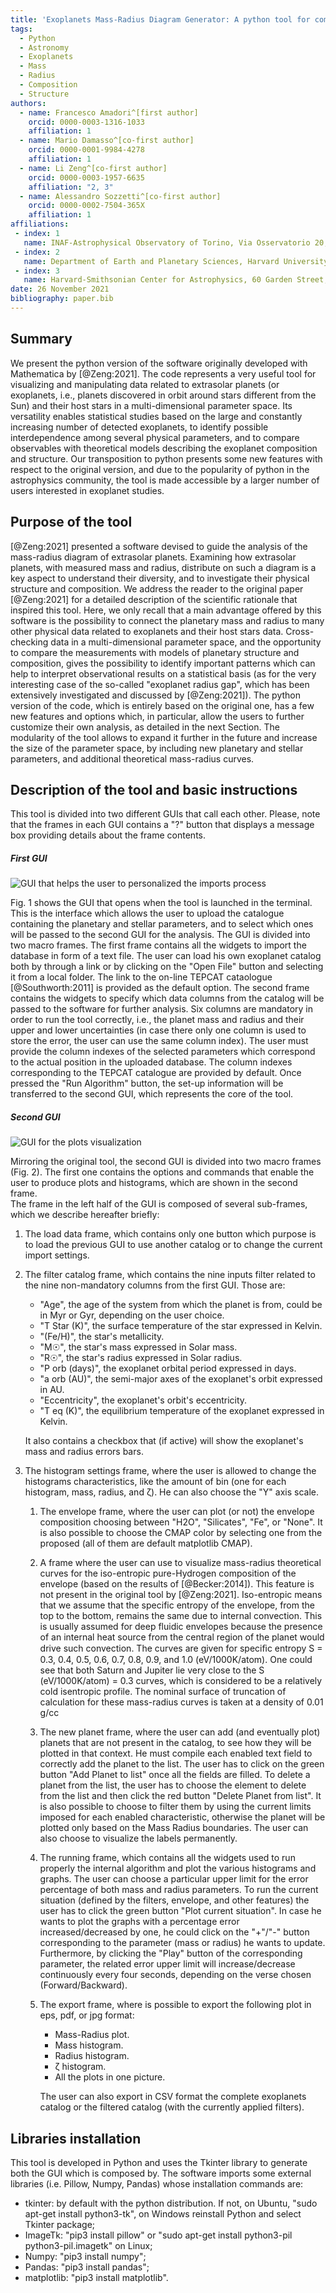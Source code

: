 ```yaml
---
title: 'Exoplanets Mass-Radius Diagram Generator: A python tool for comparative studies of exoplanetary systems and their host stars in a multi-dimensional framework'
tags:
  - Python
  - Astronomy
  - Exoplanets
  - Mass
  - Radius
  - Composition
  - Structure
authors:
  - name: Francesco Amadori^[first author]
    orcid: 0000-0003-1316-1033
    affiliation: 1
  - name: Mario Damasso^[co-first author]
    orcid: 0000-0001-9984-4278
    affiliation: 1
  - name: Li Zeng^[co-first author]
    orcid: 0000-0003-1957-6635
    affiliation: "2, 3"
  - name: Alessandro Sozzetti^[co-first author]
    orcid: 0000-0002-7504-365X
    affiliation: 1
affiliations:
 - index: 1
   name: INAF-Astrophysical Observatory of Torino, Via Osservatorio 20, Pino T.se (To) 10025, Italy
 - index: 2
   name: Department of Earth and Planetary Sciences, Harvard University, 20 Oxford Street, Cambridge, MA 02138, USA
 - index: 3
   name: Harvard-Smithsonian Center for Astrophysics, 60 Garden Street, Cambridge, MA 02138, USA
date: 26 November 2021
bibliography: paper.bib
---
```


## Summary

We present the python version of the software originally developed with Mathematica by [@Zeng:2021]. 
The code represents a very useful tool for visualizing and manipulating data related to extrasolar planets (or exoplanets, i.e., planets discovered in orbit around stars different from the Sun) and their host stars in a multi-dimensional parameter space. 
Its versatility enables statistical studies based on the large and constantly increasing number of detected exoplanets, to identify possible interdependence among several physical parameters, and to compare observables with theoretical models describing the exoplanet composition and structure.
Our transposition to python presents some new features with respect to the original version, and due to the popularity of python in the astrophysics community, the tool is made accessible by a larger number of users interested in exoplanet studies.

## Purpose of the tool

[@Zeng:2021] presented a software devised to guide the analysis of the mass-radius diagram of extrasolar planets. 
Examining how extrasolar planets, with measured mass and radius, distribute on such a diagram is a key aspect to understand their diversity, and to investigate their physical structure and composition. 
We address the reader to the original paper [@Zeng:2021] for a detailed description of the scientific rationale that inspired this tool. 
Here, we only recall that a main advantage offered by this software is the possibility to connect the planetary mass and radius to many other physical data related to exoplanets and their host stars data. 
Cross-checking data in a multi-dimensional parameter space, and the opportunity to compare the measurements with models of planetary structure and composition, gives the possibility to identify important patterns which can help to interpret observational results on a statistical basis (as for the very interesting case of the so-called "exoplanet radius gap", which has been extensively investigated and discussed by [@Zeng:2021]).
The python version of the code, which is entirely based on the original one, has a few new features and options which, in particular, allow the users to further customize their own analysis, as detailed in the next Section. The modularity of the tool allows to expand it further in the future and increase the size of the parameter space, by including new planetary and stellar parameters, and additional theoretical mass-radius curves.

## Description of the tool and basic instructions

This tool is divided into two different GUIs that call each other. 
Please, note that the frames in each GUI contains a "?" button that displays a message box providing details about the frame contents.

##### First GUI

![GUI that helps the user to personalized the imports process](Import_Catalogue_Helper.PNG)

Fig. 1 shows the GUI that opens when the tool is launched in the terminal. 
This is the interface which allows the user to upload the catalogue containing the planetary and stellar parameters, and to select which ones will be passed to the second GUI for the analysis. 
The GUI is divided into two macro frames. 
The first frame contains all the widgets to import the database in form of a text file. 
The user can load his own exoplanet catalog both by through a link or by clicking on the "Open File" button and selecting it from a local folder. 
The link to the on-line TEPCAT cataologue [@Southworth:2011] is provided as the default option. 
The second frame contains the widgets to specify which data columns from the catalog will be passed to the software for further analysis.
Six columns are mandatory in order to run the tool correctly, i.e., the planet mass and radius and their upper and lower uncertainties (in case there only one column is used to store the error, the user can use the same column index).
The user must provide the column indexes of the selected parameters which correspond to the actual position in the uploaded database. 
The column indexes corresponding to the TEPCAT catalogue are provided by default.
Once pressed the "Run Algorithm" button, the set-up information will be transferred to the second GUI, which represents the core of the tool.

##### Second GUI

![GUI for the plots visualization](Manipulate_Planet_Code.PNG)

Mirroring the original tool, the second GUI is divided into two macro frames (Fig. 2). 
The first one contains the options and commands that enable the user to produce plots and histograms, which are shown in the second frame.   
The frame in the left half of the GUI is composed of several sub-frames, which we describe hereafter briefly:

1. The load data frame, which contains only one button which purpose is to load the previous GUI to use another catalog or to change the current import settings.
2. The filter catalog frame, which contains the nine inputs filter related to the nine non-mandatory columns from the first GUI. Those are:
   
   + "Age", the age of the system from which the planet is from, could be in Myr or Gyr, depending on the user choice.
   + "T Star (K)", the surface temperature of the star expressed in Kelvin.
   + "(Fe/H)", the star's metallicity.
   + "M☉", the star's mass expressed in Solar mass.
   + "R☉", the star's radius expressed in Solar radius.
   + "P orb (days)", the exoplanet orbital period expressed in days.
   + "a orb (AU)", the semi-major axes of the exoplanet's orbit expressed in AU.
   + "Eccentricity", the exoplanet's orbit's eccentricity.
   + "T eq (K)", the equilibrium temperature of the exoplanet expressed in Kelvin.

   It also contains a checkbox that (if active) will show the exoplanet's mass and radius errors bars.
   
3. The histogram settings frame, where the user is allowed to change the histograms characteristics, like the amount of bin (one for each histogram, mass, radius, and ζ). He can also choose the "Y" axis scale.
   1. The envelope frame, where the user can plot (or not) the envelope composition choosing between "H2O", "Silicates", "Fe", or "None". It is also possible to choose the CMAP color by selecting one from the proposed (all of them are default matplotlib CMAP).
   2. A frame where the user can use to visualize mass-radius theoretical curves for the iso-entropic pure-Hydrogen composition of the envelope (based on the results of [@Becker:2014]). This feature is not present in the original tool by [@Zeng:2021]. Iso-entropic means that we assume that the specific entropy of the envelope, from the top to the bottom, remains the same due to internal convection. This is usually assumed for deep fluidic envelopes because the presence of an internal heat source from the central region of the planet would drive such convection. The curves are given for speciﬁc entropy S = 0.3, 0.4, 0.5, 0.6, 0.7, 0.8, 0.9, and 1.0 (eV/1000K/atom). One could see that both Saturn and Jupiter lie very close to the S (eV/1000K/atom) = 0.3 curves, which is considered to be a relatively cold isentropic profile. The nominal surface of truncation of calculation for these mass-radius curves is taken at a density of 0.01 g/cc
   3. The new planet frame, where the user can add (and eventually plot) planets that are not present in the catalog, to see how they will be plotted in that context. He must compile each enabled text field to correctly add the planet to the list. The user has to click on the green button "Add Planet to list" once all the fields are filled. To delete a planet from the list, the user has to choose the element to delete from the list and then click the red button "Delete Planet from list". It is also possible to choose to filter them by using the current limits imposed for each enabled characteristic, otherwise the planet will be plotted only based on the Mass Radius boundaries. The user can also choose to visualize the labels permanently. 
   4. The running frame, which contains all the widgets used to run properly the internal algorithm and plot the various histograms and graphs. The user can choose a particular upper limit for the error percentage of both mass and radius parameters. To run the current situation (defined by the filters, envelope, and other features) the user has to click the green button "Plot current situation". In case he wants to plot the graphs with a percentage error increased/decreased by one, he could click on the "+"/"-" button corresponding to the parameter (mass or radius) he wants to update. Furthermore, by clicking the "Play" button of the corresponding parameter, the related error upper limit will increase/decrease continuously every four seconds, depending on the verse chosen (Forward/Backward). 
   5. The export frame, where is possible to export the following plot in eps, pdf, or jpg format:
      
      - Mass-Radius plot.
      - Mass histogram.
      - Radius histogram.
      - ζ histogram.
      - All the plots in one picture. 
   
      The user can also export in CSV format the complete exoplanets catalog or the filtered catalog (with the currently applied filters).



## Libraries installation

This tool is developed in Python and uses the Tkinter library to generate both the GUI which is composed by.
The software imports some external libraries (i.e. Pillow, Numpy, Pandas) whose installation commands are:

- tkinter: by default with the python distribution. If not, on Ubuntu, "sudo apt-get install python3-tk", on Windows reinstall Python and select Tkinter package;
- ImageTk: "pip3 install pillow" or "sudo apt-get install python3-pil python3-pil.imagetk" on Linux;
- Numpy: "pip3 install numpy";
- Pandas: "pip3 install pandas";
- matplotlib: "pip3 install matplotlib".
